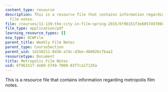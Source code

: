 ```yaml
---
content_type: resource
description: This is a resource file that contains information regarding metropolis
  film notes.
file: /courses/11-139-the-city-in-film-spring-2015/6f96151f3e605749706883f7ca1f135a_MIT11_139S15_Metropolis2.pdf
file_type: application/pdf
learning_resource_types: []
ocw_type: OCWFile
parent_title: Weekly Film Notes
parent_type: CourseSection
parent_uid: 1d158212-0d36-a7dc-d3be-db0026c7baa2
resourcetype: Document
title: Metropolis Film Notes
uid: 6f96151f-3e60-5749-7068-83f7ca1f135a
---
```

This is a resource file that contains information regarding metropolis film notes.

